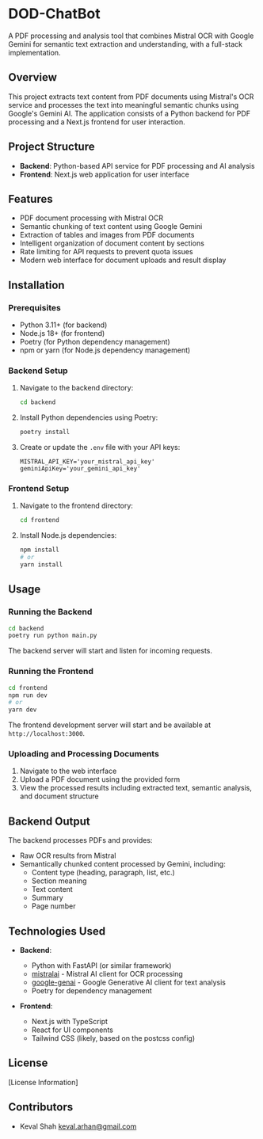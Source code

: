 # DOD-ChatBot

A PDF processing and analysis tool that combines Mistral OCR with Google Gemini for semantic text extraction and understanding, with a full-stack implementation.

## Overview

This project extracts text content from PDF documents using Mistral's OCR service and processes the text into meaningful semantic chunks using Google's Gemini AI. The application consists of a Python backend for PDF processing and a Next.js frontend for user interaction.

## Project Structure

- **Backend**: Python-based API service for PDF processing and AI analysis
- **Frontend**: Next.js web application for user interface

## Features

- PDF document processing with Mistral OCR
- Semantic chunking of text content using Google Gemini
- Extraction of tables and images from PDF documents
- Intelligent organization of document content by sections
- Rate limiting for API requests to prevent quota issues
- Modern web interface for document uploads and result display

## Installation

### Prerequisites

- Python 3.11+ (for backend)
- Node.js 18+ (for frontend)
- Poetry (for Python dependency management)
- npm or yarn (for Node.js dependency management)

### Backend Setup

1. Navigate to the backend directory:
   ```bash
   cd backend
   ```

2. Install Python dependencies using Poetry:
   ```bash
   poetry install
   ```

3. Create or update the `.env` file with your API keys:
   ```
   MISTRAL_API_KEY='your_mistral_api_key'
   geminiApiKey='your_gemini_api_key'
   ```

### Frontend Setup

1. Navigate to the frontend directory:
   ```bash
   cd frontend
   ```

2. Install Node.js dependencies:
   ```bash
   npm install
   # or
   yarn install
   ```

## Usage

### Running the Backend

```bash
cd backend
poetry run python main.py
```

The backend server will start and listen for incoming requests.

### Running the Frontend

```bash
cd frontend
npm run dev
# or
yarn dev
```

The frontend development server will start and be available at `http://localhost:3000`.

### Uploading and Processing Documents

1. Navigate to the web interface
2. Upload a PDF document using the provided form
3. View the processed results including extracted text, semantic analysis, and document structure

## Backend Output

The backend processes PDFs and provides:
- Raw OCR results from Mistral
- Semantically chunked content processed by Gemini, including:
  - Content type (heading, paragraph, list, etc.)
  - Section meaning
  - Text content
  - Summary
  - Page number

## Technologies Used

- **Backend**:
  - Python with FastAPI (or similar framework)
  - [mistralai](https://pypi.org/project/mistralai/) - Mistral AI client for OCR processing
  - [google-genai](https://pypi.org/project/google-genai/) - Google Generative AI client for text analysis
  - Poetry for dependency management

- **Frontend**:
  - Next.js with TypeScript
  - React for UI components
  - Tailwind CSS (likely, based on the postcss config)

## License

[License Information]

## Contributors

- Keval Shah <keval.arhan@gmail.com>
